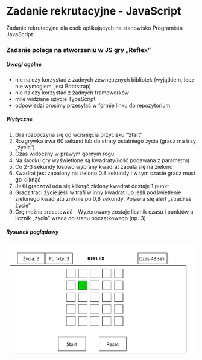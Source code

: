 # Zadanie rekrutacyjne - JavaScript

Zadanie rekrutacyjne dla osób aplikujących na stanowisko Programista JavaScript.

### Zadanie polega na stworzeniu  w JS gry „Reflex”

##### Uwagi ogólne
- nie należy korzystać z żadnych zewnętrznych bibliotek (wyjątkiem, lecz nie wymogiem, jest Bootstrap)
- nie należy korzystać z żadnych frameworków
- mile widziane użycie TypeScript
- odpowiedzi prosimy przesyłać w formie linku do repozytorium


##### Wytyczne
1)    Gra rozpoczyna się od wciśnięcia przycisku ”Start”
2)    Rozgrywka trwa 60 sekund lub do straty ostatniego życia (gracz ma trzy  „życia”)
3)    Czas widoczny w prawym górnym rogu
4)    Na środku gry wyświetlone są kwadraty(ilość podawana z parametru)
5)    Co 2-3 sekundy losowo wybrany kwadrat zapala się na zielono
6)    Kwadrat jest zapalony na zielono 0.8 sekundy i w tym czasie gracz musi go kliknąć
7)    Jeśli graczowi uda się kliknąć zielony kwadrat dostaje 1 punkt
8)    Gracz traci życie jeśli w trafi w inny kwadrat lub jeśli podświetlenie zielonego kwadratu zniknie po  0,8 sekundy. Pojawia się alert „straciłeś życie”
9)    Grę można zresetować  - Wyzerowany zostaje licznik czasu  i punktów a licznik „życia” wraca do stanu początkowego (np. 3)

##### Rysunek poglądowy
![](./img/makieta_rekrutacja.png)